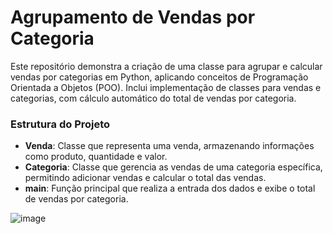 # Agrupamento de Vendas por Categoria

Este repositório demonstra a criação de uma classe para agrupar e calcular vendas por categorias em Python, aplicando conceitos de Programação Orientada a Objetos (POO). Inclui implementação de classes para vendas e categorias, com cálculo automático do total de vendas por categoria.

### Estrutura do Projeto

- **Venda**: Classe que representa uma venda, armazenando informações como produto, quantidade e valor.
- **Categoria**: Classe que gerencia as vendas de uma categoria específica, permitindo adicionar vendas e calcular o total das vendas.
- **main**: Função principal que realiza a entrada dos dados e exibe o total de vendas por categoria.

![image](https://github.com/user-attachments/assets/6da2ea27-8229-498c-b94f-74877ac6a19e)
